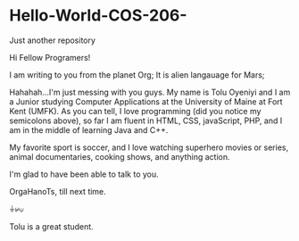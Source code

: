 # Hello-World-COS-206-
Just another repository 

Hi Fellow Programers!

I am writing to you from the planet Org; 
It is alien langauage for Mars;

Hahahah...I'm just messing with you guys.
My name is Tolu Oyeniyi and I am a Junior studying Computer Applications at the University of Maine at Fort Kent (UMFK).
As you can tell, I love programming (did you notice my semicolons above), so far I am fluent in HTML, CSS, javaScript, PHP, and I
am in the middle of learning Java and C++.

My favorite sport is soccer, and I love watching superhero movies or series, animal documentaries, cooking shows, and anything action.

I'm glad to have been able to talk to you.

OrgaHanoTs, till next time.

⏚⊬⟒ 

Tolu is a great student.
